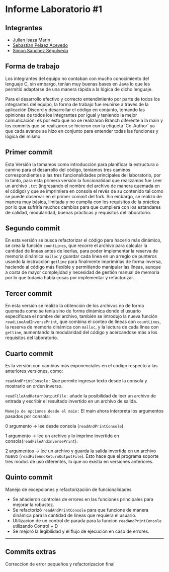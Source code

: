 
# Informe Laboratorio #1




##                  Integrantes

- [Julian Isaza Marin](https://github.com/julianisazam)
- [Sebastian Pelaez Acevedo](https://github.com/SPelaez122)
- [Simon Sanchez Sepulveda](https://github.com/Simonsanchezs)


## Forma de trabajo
 Los integrantes del equipo no contaban con mucho conocimiento del lenguaje C, sin embargo, tenían muy buenas bases en Java lo que les permitió adaptarse de una manera rápida a la lógica de dicho lenguaje. 
 
 Para el desarrollo efectivo y correcto entendimiento por parte de todos los integrantes del equipo, la forma de trabajo fue reunirse a través de la aplicación Discord y desarrollar el código en conjunto, tomando las opiniones de todos los integrantes por igual y teniendo la mejor comunicación; es por esto que no se realizaron Branch diferente a la main y los commits que se realizaron se hicieron con la etiqueta 'Co-Author' ya que cada avance se hizo en conjunto para entender todas las funciones y lógica del mismo.

 ## Primer commit
 Esta Versión la tomamos como introducción para planificar la estructura o camino para el desarrollo del código, teníamos tres caminos correspondientes a las tres funcionalidades principales del laboratorio, por lo tanto, para esta primera versión la funcionalidad que realizamos fue Leer un archivo `.txt` (ingresando el nombre del archivo de manera quemada en el código) y que se imprimiera en consola el revés de su contenido tal como se puede observar en el primer commit del fork. Sin embargo, se realizó de manera muy básica, limitada y no cumplía con los requisitos de la práctica por lo que sufriría muchos cambios para que cumpliera con los estandares de calidad, modularidad, buenas prácticas y requisitos del laboratorio.

 ## Segundo commit
En esta versión se busca refactorizar el código para hacerlo más dinámico, se crea la función `countLines`, que recorre el archivo para calcular la cantidad de líneas antes de leerlas, para poder implementar la reserva de memoria dinámica `malloc` y guardar cada línea en un arreglo de punteros usando la instrucción `getline` para finalmente imprimirlas de forma inversa, haciendo  al código más flexible y permitiendo manipular las líneas, aunque a costa de mayor complejidad y necesidad de gestión manual de memoria por lo que todavía había cosas por implementar y refactorizar.

## Tercer commit
En esta versión se realizó la obtención de los archivos no de forma quemada como se tenía sino de forma dinámica donde el usuario especificara el nombre del archivo, también se introdujo la nueva función `readLineAndInversePrint`, que combina el conteo de líneas con `countLines`, la reserva de memoria dinámica con `malloc`, y la lectura de cada línea con `getline`, aumentando la modularidad del código y acércandose más a los requisitos del laboratorio.

## Cuarto commit
Es la versión con cambios más exponenciales en el código respecto a las anteriores versiones, como:

`readAndPrintConsole:` Que permite ingresar texto desde la consola y mostrarlo en orden inverso.

`readFileAndReturnOutputFile:` añade la posibilidad de leer un archivo de entrada y escribir el resultado invertido en un archivo de salida.

`Manejo de opciones desde el main:`
El main ahora interpreta los argumentos pasados por consola:

0 argumento → lee desde consola (`readAndPrintConsole`).

1 argumento → lee un archivo y lo imprime invertido en consola(`readFileAndInversePrint`).

2 argumentos → lee un archivo y guarda la salida invertida en un archivo nuevo (`readFileAndReturnOutputFile`).
Esto hace que el programa soporte tres modos de uso diferentes, lo que no existía en versiones anteriores.

## Quinto commit
Manejo de excepciones y refactorización de funcionalidades  
- Se añadieron controles de errores en las funciones principales para mejorar la robustez.  
- Se refactorizó `readAndPrintConsole` para que funcione de manera dinámica para la cantidad de lineas que requiera el usuario.  
- Utilizacion de un control de parada para la funcion `readAndPrintConsole` utilizando Control + D
- Se mejoró la legibilidad y el flujo de ejecución en caso de errores.  

---

## Commits extras
Correccion de error pequeños y refactorizacion final
